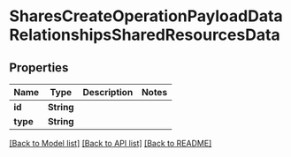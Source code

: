 # SharesCreateOperationPayloadDataRelationshipsSharedResourcesData

## Properties
Name | Type | Description | Notes
------------ | ------------- | ------------- | -------------
**id** | **String** |  | 
**type** | **String** |  | 

[[Back to Model list]](../README.md#documentation-for-models) [[Back to API list]](../README.md#documentation-for-api-endpoints) [[Back to README]](../README.md)


